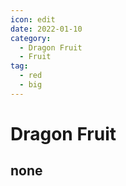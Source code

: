 ```yaml
---
icon: edit
date: 2022-01-10
category:
  - Dragon Fruit
  - Fruit
tag:
  - red
  - big
---
```


# Dragon Fruit

## none
